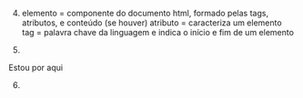 4) elemento = componente do documento html, formado pelas tags, atributos, e conteúdo (se houver)
atributo = caracteriza um elemento
tag = palavra chave da linguagem e indica o início e fim de um elemento

5)
<html>
	<head>
		<title>Minha página</title>
		<meta charset="utf-8">
	</head>
	<body>
		<p>Estou por aqui</p>
	</body>
</html>

6) 